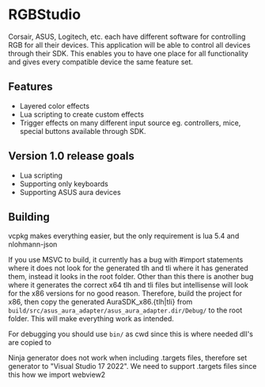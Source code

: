 # RGBStudio
Corsair, ASUS, Logitech, etc. each have different software for controlling RGB for all their devices. This application will be able to control all devices through their SDK. This enables you to have one place for all functionality and gives every compatible device the same feature set.
## Features
* Layered color effects
* Lua scripting to create custom effects
* Trigger effects on many different input source eg. controllers, mice, special buttons available through SDK.

## Version 1.0 release goals
* Lua scripting
* Supporting only keyboards
* Supporting ASUS aura devices

## Building
vcpkg makes everything easier, but the only requirement is lua 5.4 and nlohmann-json

If you use MSVC to build, it currently has a bug with #import statements where it does not look for the generated tlh and tli where it has generated them,
instead it looks in the root folder. Other than this there is another bug where it generates the correct x64 tlh and tli files but intellisense will look for the x86 versions
for no good reason. Therefore, build the project for x86, then copy the generated AuraSDK_x86.{tlh|tli} from `build/src/asus_aura_adapter/asus_aura_adapter.dir/Debug/` to the
root folder. This will make everything work as intended.

For debugging you should use `bin/` as cwd since this is where needed dll's are copied to

Ninja generator does not work when including .targets files, therefore set generator to "Visual Studio 17 2022". We need to support .targets files since this how we import webview2